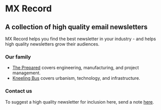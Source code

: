# MX Record
## A collection of high quality email newsletters

MX Record helps you find the best newsletter in your industry - and helps high quality newsletters grow their audiences.

### Our family
* [The Prepared](http://theprepared.org/newsletter) covers engineering, manufacturing, and project management.
* [Kneeling Bus](http://kneelingbus.net) covers urbanism, technology, and infrastructure. 

### Contact us
To suggest a high quality newsletter for inclusion here, send a note [here](mailto:mxrecordgroup@gmail.com).
